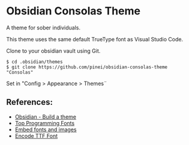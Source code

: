 # Obsidian Consolas Theme

A theme for sober individuals.

This theme uses the same default TrueType font as Visual Studio Code.

Clone to your obsidian vault using Git.

```
$ cd .obsidian/themes
$ git clone https://github.com/pinei/obsidian-consolas-theme "Consolas"
```

Set in "Config > Appearance > Themes¨

## References:

- [Obsidian - Build a theme](https://docs.obsidian.md/Themes/App+themes/Build+a+theme)
- [Top Programming Fonts](https://github.com/hbin/top-programming-fonts/)
- [Embed fonts and images](https://docs.obsidian.md/Themes/App+themes/Embed+fonts+and+images+in+your+theme)
- [Encode TTF Font](https://products.aspose.app/font/base64/ttf)